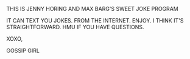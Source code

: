 THIS IS JENNY HORING AND MAX BARG'S SWEET JOKE PROGRAM

IT CAN TEXT YOU JOKES. FROM THE INTERNET. ENJOY. I THINK IT'S STRAIGHTFORWARD. HMU IF YOU HAVE QUESTIONS. 

XOXO, 

GOSSIP GIRL
